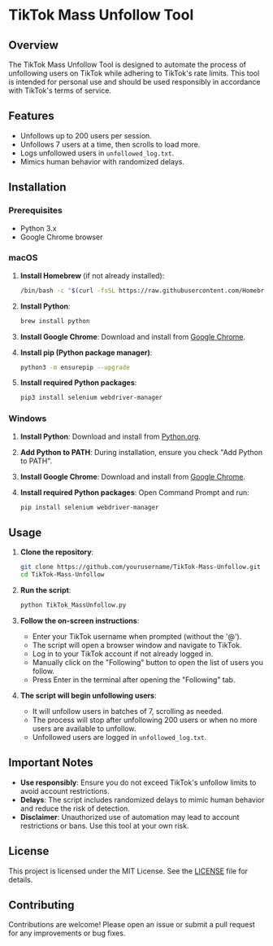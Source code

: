 # TikTok Mass Unfollow Tool

## Overview

The TikTok Mass Unfollow Tool is designed to automate the process of unfollowing users on TikTok while adhering to TikTok's rate limits. This tool is intended for personal use and should be used responsibly in accordance with TikTok's terms of service.

## Features

- Unfollows up to 200 users per session.
- Unfollows 7 users at a time, then scrolls to load more.
- Logs unfollowed users in `unfollowed_log.txt`.
- Mimics human behavior with randomized delays.

## Installation

### Prerequisites

- Python 3.x
- Google Chrome browser

### macOS

1. **Install Homebrew** (if not already installed):
   ```bash
   /bin/bash -c "$(curl -fsSL https://raw.githubusercontent.com/Homebrew/install/HEAD/install.sh)"
   ```

2. **Install Python**:
   ```bash
   brew install python
   ```

3. **Install Google Chrome**:
   Download and install from [Google Chrome](https://www.google.com/chrome/).

4. **Install pip (Python package manager)**:
   ```bash
   python3 -m ensurepip --upgrade
   ```

5. **Install required Python packages**:
   ```bash
   pip3 install selenium webdriver-manager
   ```

### Windows

1. **Install Python**:
   Download and install from [Python.org](https://www.python.org/downloads/).

2. **Add Python to PATH**:
   During installation, ensure you check "Add Python to PATH".

3. **Install Google Chrome**:
   Download and install from [Google Chrome](https://www.google.com/chrome/).

4. **Install required Python packages**:
   Open Command Prompt and run:
   ```bash
   pip install selenium webdriver-manager
   ```

## Usage

1. **Clone the repository**:
   ```bash
   git clone https://github.com/yourusername/TikTok-Mass-Unfollow.git
   cd TikTok-Mass-Unfollow
   ```

2. **Run the script**:
   ```bash
   python TikTok_MassUnfollow.py
   ```

3. **Follow the on-screen instructions**:
   - Enter your TikTok username when prompted (without the '@').
   - The script will open a browser window and navigate to TikTok.
   - Log in to your TikTok account if not already logged in.
   - Manually click on the "Following" button to open the list of users you follow.
   - Press Enter in the terminal after opening the "Following" tab.

4. **The script will begin unfollowing users**:
   - It will unfollow users in batches of 7, scrolling as needed.
   - The process will stop after unfollowing 200 users or when no more users are available to unfollow.
   - Unfollowed users are logged in `unfollowed_log.txt`.

## Important Notes

- **Use responsibly**: Ensure you do not exceed TikTok's unfollow limits to avoid account restrictions.
- **Delays**: The script includes randomized delays to mimic human behavior and reduce the risk of detection.
- **Disclaimer**: Unauthorized use of automation may lead to account restrictions or bans. Use this tool at your own risk.

## License

This project is licensed under the MIT License. See the [LICENSE](LICENSE) file for details.

## Contributing

Contributions are welcome! Please open an issue or submit a pull request for any improvements or bug fixes. 